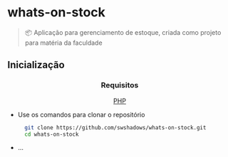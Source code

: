# whats-on-stock

> 📦 Aplicação para gerenciamento de estoque, criada como projeto para matéria da faculdade

<!-- OPTIONAL ICON
<div align="center">
    <img width=200 src="./public/favicon.png">
</div> -->

## Inicialização

<div align=center>

### Requisitos

[PHP](https://php.net/)

</div>

- Use os comandos para clonar o repositório

  ```bash
    git clone https://github.com/swshadows/whats-on-stock.git
    cd whats-on-stock
  ```

  <!-- TODO -->

- ...
